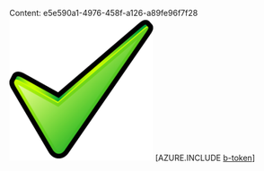 Content: e5e590a1-4976-458f-a126-a89fe96f7f28![image](36f314ed-20b4-461c-9d7b-365598a9e784.png)
[AZURE.INCLUDE [b-token](3d221a82-86c5-4641-89bf-8f5054bbbfe1.md)]
